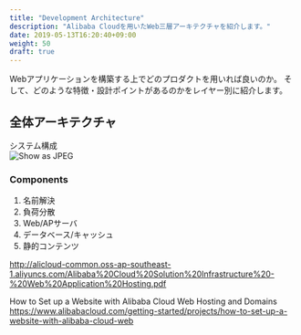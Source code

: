 ```yaml
---
title: "Development Architecture"
description: "Alibaba Cloudを用いたWeb三層アーキテクチャを紹介します。"
date: 2019-05-13T16:20:40+09:00
weight: 50
draft: true
---
```


Webアプリケーションを構築する上でどのプロダクトを用いれば良いのか。
そして、どのような特徴・設計ポイントがあるのかをレイヤー別に紹介します。

## 全体アーキテクチャ
システム構成  
![Show as JPEG](/help/image/23.1.png)

### Components
1. 名前解決
1. 負荷分散
1. Web/APサーバ
1. データベース/キャッシュ
1. 静的コンテンツ


http://alicloud-common.oss-ap-southeast-1.aliyuncs.com/Alibaba%20Cloud%20Solution%20Infrastructure%20-%20Web%20Application%20Hosting.pdf

How to Set up a Website with Alibaba Cloud Web Hosting and Domains
https://www.alibabacloud.com/getting-started/projects/how-to-set-up-a-website-with-alibaba-cloud-web

